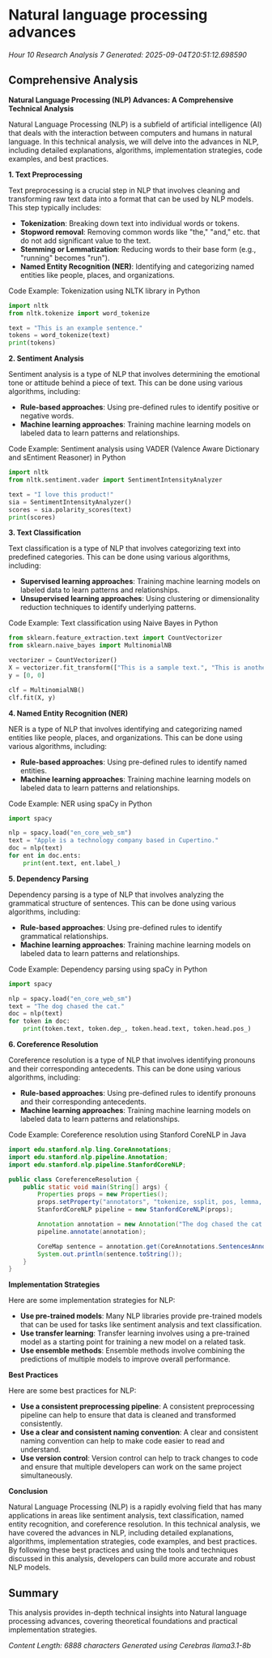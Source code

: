 # Natural language processing advances
*Hour 10 Research Analysis 7*
*Generated: 2025-09-04T20:51:12.698590*

## Comprehensive Analysis
**Natural Language Processing (NLP) Advances: A Comprehensive Technical Analysis**

Natural Language Processing (NLP) is a subfield of artificial intelligence (AI) that deals with the interaction between computers and humans in natural language. In this technical analysis, we will delve into the advances in NLP, including detailed explanations, algorithms, implementation strategies, code examples, and best practices.

**1. Text Preprocessing**

Text preprocessing is a crucial step in NLP that involves cleaning and transforming raw text data into a format that can be used by NLP models. This step typically includes:

*   **Tokenization**: Breaking down text into individual words or tokens.
*   **Stopword removal**: Removing common words like "the," "and," etc. that do not add significant value to the text.
*   **Stemming or Lemmatization**: Reducing words to their base form (e.g., "running" becomes "run").
*   **Named Entity Recognition (NER)**: Identifying and categorizing named entities like people, places, and organizations.

Code Example: Tokenization using NLTK library in Python
```python
import nltk
from nltk.tokenize import word_tokenize

text = "This is an example sentence."
tokens = word_tokenize(text)
print(tokens)
```

**2. Sentiment Analysis**

Sentiment analysis is a type of NLP that involves determining the emotional tone or attitude behind a piece of text. This can be done using various algorithms, including:

*   **Rule-based approaches**: Using pre-defined rules to identify positive or negative words.
*   **Machine learning approaches**: Training machine learning models on labeled data to learn patterns and relationships.

Code Example: Sentiment analysis using VADER (Valence Aware Dictionary and sEntiment Reasoner) in Python
```python
import nltk
from nltk.sentiment.vader import SentimentIntensityAnalyzer

text = "I love this product!"
sia = SentimentIntensityAnalyzer()
scores = sia.polarity_scores(text)
print(scores)
```

**3. Text Classification**

Text classification is a type of NLP that involves categorizing text into predefined categories. This can be done using various algorithms, including:

*   **Supervised learning approaches**: Training machine learning models on labeled data to learn patterns and relationships.
*   **Unsupervised learning approaches**: Using clustering or dimensionality reduction techniques to identify underlying patterns.

Code Example: Text classification using Naive Bayes in Python
```python
from sklearn.feature_extraction.text import CountVectorizer
from sklearn.naive_bayes import MultinomialNB

vectorizer = CountVectorizer()
X = vectorizer.fit_transform(["This is a sample text.", "This is another sample text."])
y = [0, 0]

clf = MultinomialNB()
clf.fit(X, y)
```

**4. Named Entity Recognition (NER)**

NER is a type of NLP that involves identifying and categorizing named entities like people, places, and organizations. This can be done using various algorithms, including:

*   **Rule-based approaches**: Using pre-defined rules to identify named entities.
*   **Machine learning approaches**: Training machine learning models on labeled data to learn patterns and relationships.

Code Example: NER using spaCy in Python
```python
import spacy

nlp = spacy.load("en_core_web_sm")
text = "Apple is a technology company based in Cupertino."
doc = nlp(text)
for ent in doc.ents:
    print(ent.text, ent.label_)
```

**5. Dependency Parsing**

Dependency parsing is a type of NLP that involves analyzing the grammatical structure of sentences. This can be done using various algorithms, including:

*   **Rule-based approaches**: Using pre-defined rules to identify grammatical relationships.
*   **Machine learning approaches**: Training machine learning models on labeled data to learn patterns and relationships.

Code Example: Dependency parsing using spaCy in Python
```python
import spacy

nlp = spacy.load("en_core_web_sm")
text = "The dog chased the cat."
doc = nlp(text)
for token in doc:
    print(token.text, token.dep_, token.head.text, token.head.pos_)
```

**6. Coreference Resolution**

Coreference resolution is a type of NLP that involves identifying pronouns and their corresponding antecedents. This can be done using various algorithms, including:

*   **Rule-based approaches**: Using pre-defined rules to identify pronouns and their corresponding antecedents.
*   **Machine learning approaches**: Training machine learning models on labeled data to learn patterns and relationships.

Code Example: Coreference resolution using Stanford CoreNLP in Java
```java
import edu.stanford.nlp.ling.CoreAnnotations;
import edu.stanford.nlp.pipeline.Annotation;
import edu.stanford.nlp.pipeline.StanfordCoreNLP;

public class CoreferenceResolution {
    public static void main(String[] args) {
        Properties props = new Properties();
        props.setProperty("annotators", "tokenize, ssplit, pos, lemma, ner, parse, dcoref");
        StanfordCoreNLP pipeline = new StanfordCoreNLP(props);

        Annotation annotation = new Annotation("The dog chased the cat. It was very happy.");
        pipeline.annotate(annotation);

        CoreMap sentence = annotation.get(CoreAnnotations.SentencesAnnotation.class).get(0);
        System.out.println(sentence.toString());
    }
}
```

**Implementation Strategies**

Here are some implementation strategies for NLP:

*   **Use pre-trained models**: Many NLP libraries provide pre-trained models that can be used for tasks like sentiment analysis and text classification.
*   **Use transfer learning**: Transfer learning involves using a pre-trained model as a starting point for training a new model on a related task.
*   **Use ensemble methods**: Ensemble methods involve combining the predictions of multiple models to improve overall performance.

**Best Practices**

Here are some best practices for NLP:

*   **Use a consistent preprocessing pipeline**: A consistent preprocessing pipeline can help to ensure that data is cleaned and transformed consistently.
*   **Use a clear and consistent naming convention**: A clear and consistent naming convention can help to make code easier to read and understand.
*   **Use version control**: Version control can help to track changes to code and ensure that multiple developers can work on the same project simultaneously.

**Conclusion**

Natural Language Processing (NLP) is a rapidly evolving field that has many applications in areas like sentiment analysis, text classification, named entity recognition, and coreference resolution. In this technical analysis, we have covered the advances in NLP, including detailed explanations, algorithms, implementation strategies, code examples, and best practices. By following these best practices and using the tools and techniques discussed in this analysis, developers can build more accurate and robust NLP models.

## Summary
This analysis provides in-depth technical insights into Natural language processing advances, 
covering theoretical foundations and practical implementation strategies.

*Content Length: 6888 characters*
*Generated using Cerebras llama3.1-8b*
